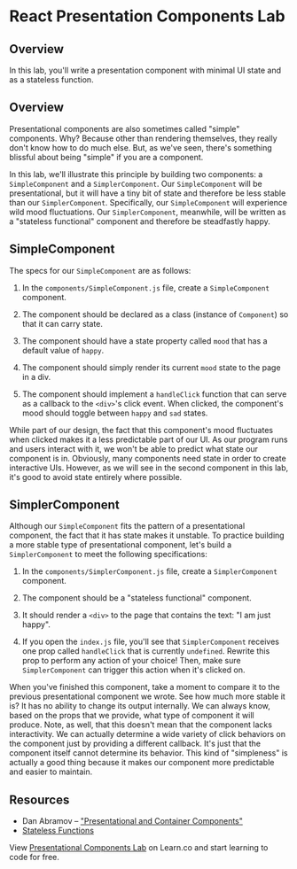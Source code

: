 # React Presentation Components Lab

## Overview

In this lab, you'll write a presentation component with minimal UI state and as
a stateless function.

## Overview

Presentational components are also sometimes called "simple" components. Why?
Because other than rendering themselves, they really don't know how to do much
else. But, as we've seen, there's something blissful about being "simple" if you
are a component.

In this lab, we'll illustrate this principle by building two components: a
`SimpleComponent` and a `SimplerComponent`. Our `SimpleComponent` will be
presentational, but it will have a tiny bit of state and therefore be less
stable than our `SimplerComponent`. Specifically, our `SimpleComponent` will
experience wild mood fluctuations. Our `SimplerComponent`, meanwhile, will be
written as a "stateless functional" component and therefore be steadfastly
happy.

## SimpleComponent

The specs for our `SimpleComponent` are as follows:

1. In the `components/SimpleComponent.js` file, create a `SimpleComponent`
component.

2. The component should be declared as a class (instance of `Component`) so that it
can carry state.

3. The component should have a state property called `mood` that has a default
value of `happy`.

4. The component should simply render its current `mood` state to the page in a
div.

5. The component should implement a `handleClick` function that can serve as a
callback to the `<div>`'s click event. When clicked, the component's mood should
toggle between `happy` and `sad` states.

While part of our design, the fact that this component's mood fluctuates when
clicked makes it a less predictable part of our UI. As our program runs and
users interact with it, we won't be able to predict what state our component is
in. Obviously, many components need state in order to create interactive UIs.
However, as we will see in the second component in this lab, it's good to avoid
state entirely where possible.

## SimplerComponent

Although our `SimpleComponent` fits the pattern of a presentational component, the
fact that it has state makes it unstable. To practice building a more stable
type of presentational component, let's build a `SimplerComponent` to meet the
following specifications:

1. In the `components/SimplerComponent.js` file, create a `SimplerComponent` component.

2. The component should be a "stateless functional" component.

3. It should render a `<div>` to the page that contains the text: "I am just happy".

4. If you open the `index.js` file, you'll see that `SimplerComponent` receives one prop called `handleClick` that is currently `undefined`. Rewrite this prop to perform any action of your choice! Then, make sure `SimplerComponent` can trigger this action when it's clicked on.

When you've finished this component, take a moment to compare it to the previous
presentational component we wrote. See how much more stable it is? It has no
ability to change its output internally. We can always know, based on the props
that we provide, what type of component it will produce. Note, as well, that
this doesn't mean that the component lacks interactivity. We can actually
determine a wide variety of click behaviors on the component just by providing a
different callback. It's just that the component itself cannot determine its
behavior. This kind of "simpleness" is actually a good thing because it makes
our component more predictable and easier to maintain.

## Resources

- Dan Abramov – ["Presentational and Container Components"](https://medium.com/@dan_abramov/smart-and-dumb-components-7ca2f9a7c7d0)
- [Stateless Functions](https://facebook.github.io/react/docs/reusable-components.html#stateless-functions)

<p class='util--hide'>View <a href='https://learn.co/lessons/react-presentation-components-lab'>Presentational Components Lab</a> on Learn.co and start learning to code for free.</p>
